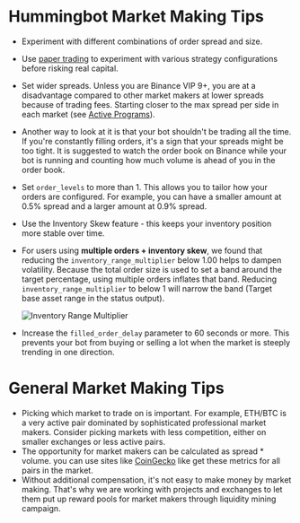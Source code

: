 # Hummingbot Market Making Tips

- Experiment with different combinations of order spread and size.
- Use [paper trading](https://docs.hummingbot.io/operation/paper-trade/) to experiment with various strategy configurations before risking real capital.
- Set wider spreads. Unless you are Binance VIP 9+, you are at a disadvantage compared to other market makers at lower spreads because of trading fees. Starting closer to the max spread per side in each market (see [Active Programs](https://docs.hummingbot.io/liquidity-mining/#active-programs)).
- Another way to look at it is that your bot shouldn't be trading all the time. If you're constantly filling orders, it's a sign that your spreads might be too tight. It is suggested to watch the order book on Binance while your bot is running and counting how much volume is ahead of you in the order book.
- Set `order_levels` to more than 1. This allows you to tailor how your orders are configured. For example, you can have a smaller amount at 0.5% spread and a larger amount at 0.9% spread.
- Use the Inventory Skew feature - this keeps your inventory position more stable over time.
- For users using **multiple orders + inventory skew**, we found that reducing the `inventory_range_multiplier` below 1.00 helps to dampen volatility. Because the total order size is used to set a band around the target percentage, using multiple orders inflates that band. Reducing `inventory_range_multiplier` to below 1 will narrow the band (Target base asset range in the status output).

    ![Inventory Range Multiplier](/assets/img/inventory_range_multiplier.png)

- Increase the `filled_order_delay` parameter to 60 seconds or more. This prevents your bot from buying or selling a lot when the market is steeply trending in one direction.

# General Market Making Tips

- Picking which market to trade on is important. For example, ETH/BTC is a very active pair dominated by sophisticated professional market makers. Consider picking markets with less competition, either on smaller exchanges or less active pairs.
- The opportunity for market makers can be calculated as spread * volume. you can use sites like [CoinGecko](https://www.coingecko.com/en) like get these metrics for all pairs in the market.
- Without additional compensation, it's not easy to make money by market making. That's why we are working with projects and exchanges to let them put up reward pools for market makers through liquidity mining campaign.